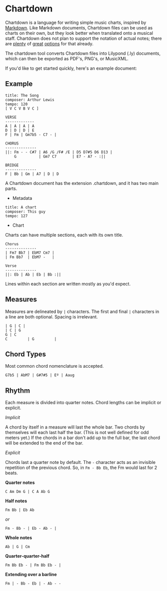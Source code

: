 Chartdown
============

Chartdown is a language for writing simple music charts, inspired by [Markdown](http://daringfireball.net/projects/markdown/syntax). Like Markdown documents, Chartdown files can be used as charts on their own, but they look better when translated onto a musical staff. Chartdown does not plan to support the notation of actual notes; there are [plenty](http://lilypond.org) of [great](http://abcplus.sourceforge.net/) [options](http://icking-music-archive.org/software/htdocs/index.html) for that already. 

The chartdown tool converts Chartdown files into Lilypond (.ly) documents, which can then be exported as PDF's, PNG's, or MusicXML.

If you'd like to get started quickly, here's an example document:

Example
--------

```
title: The Song
composer: Arthur Lewis
tempo: 120
[ V C V B V C ]

VERSE
-------------
A | A | A | A
D | D | D | E
F | Fm | Gm7b5 - C7 - |

CHORUS
--------------
||: Fm - - C#7 | A6 /G /F# /E | D5 D7#5 D6 D13 |
    G          | Gm7 C7       | E7 - A7 - :||

BRIDGE
--------------
F | Bb | Gm | A7 | D | D
```


A Chartdown document has the extension .chartdown, and it has two main parts.

* Metadata

```
title: A chart
composer: This guy
tempo: 127
```

* Chart

Charts can have multiple sections, each with its own title.

```
Chorus
--------------
| Fm7 Bb7 | EbM7 Cm7 | 
| Fm Bb7  | EbM7 -   |

Verse
--------------
||: Eb | Ab | Eb | Bb :|| 
```

Lines within each section are written mostly as you'd expect.

Measures
--------

Measures are delineated by `|` characters. The first and final `|` characters in a line are both optional. Spacing is irrelevant.

```
| G | C |
| C | G
G | C
C         | G         |
```

Chord Types
---------

Most common chord nomenclature is accepted.

```
G7b5 | AbM7 | G#7#5 | Eº | Aaug
```

Rhythm
----------

Each measure is divided into quarter notes. Chord lengths can be implicit or explicit.

*Implicit*

A chord by itself in a measure will last the whole bar. Two chords by themselves will each last half the bar. (This is not well defined for odd meters yet.) If the chords in a bar don't add up to the full bar, the last chord will be extended to the end of the bar.

*Explicit*

Chords last a quarter note by default. The `-` character acts as an invisible repetition of the previous chord. So, in `Fm - Bb Eb`, the Fm would last for 2 beats.



**Quarter notes**
```
C Am Dm G | C A Ab G
```

**Half notes**
```
Fm Bb | Eb Ab
```

*or*

```
Fm - Bb - | Eb - Ab - |
```

**Whole notes**
```
Ab | G | Cm 
```

**Quarter-quarter-half**
```
Fm Bb Eb - | Fm Bb Eb - |
```

**Extending over a barline**
```
Fm | - Bb - Eb | - Ab - - 
```
